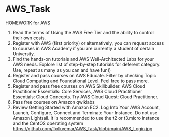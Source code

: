 # AWS_Task
HOMEWORK for AWS
1. Read the terms of Using the AWS Free Tier and the ability to control their own costs.
2. Register with AWS (first priority) or alternatively, you can request access to courses in AWS
Academy if you are currently a student of certain University.
3. Find the hands-on tutorials and AWS Well-Architected Labs for your AWS needs. Explore list of
step-by-step tutorials for deferent category. Use, repeat as many as you can and have fun))
4. Register and pass courses on AWS Educate. Filter by checking Topic Cloud Computing and
Foundational Level. Feel free to pass more.
5. Register and pass free courses on AWS Skillbuilder. AWS Cloud Practitioner Essentials: Core
Services, AWS Cloud Practitioner Essentials: Cloud Concepts. Try AWS Cloud Quest: Cloud
Practitioner.
6. Pass free courses on Amazon qwiklabs
7. Review Getting Started with Amazon EC2. Log Into Your AWS Account, Launch, Configure, Connect
and Terminate Your Instance. Do not use Amazon Lightsail. It is recommended to use the t2 or
t3.micro instance and the CentOS operating system
https://github.com/Tolkvemar/AWS_Task/blob/main/AWS_Login.jpg
